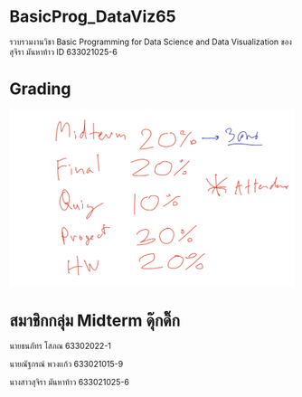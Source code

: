 # BasicProg_DataViz65
รวบรวมงานวิชา Basic Programming for Data Science and Data Visualization ของ สุจิรา มันหาท้าว ID 633021025-6

# Grading
![grading image](Grading.jpg)
# สมาชิกกลุ่ม Midterm ดุ๊กดิ๊ก
นายธนภัทร โสภณ 63302022-1

นายณัฐกรณ์ พวงเเก้ว 633021015-9

นางสาวสุจิรา มันหาท้าว 633021025-6
